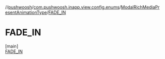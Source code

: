//[pushwoosh](../../../../index.md)/[com.pushwoosh.inapp.view.config.enums](../../index.md)/[ModalRichMediaPresentAnimationType](../index.md)/[FADE_IN](index.md)

# FADE_IN

[main]\
[FADE_IN](index.md)
